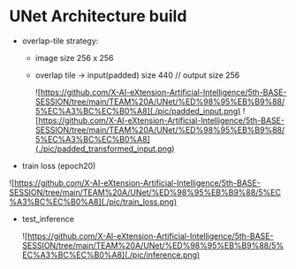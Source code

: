 # UNet Architecture build

- overlap-tile strategy:

  - image size 256 x 256

  - overlap tile -> input(padded) size 440 // output size 256
    
    ![https://github.com/X-AI-eXtension-Artificial-Intelligence/5th-BASE-SESSION/tree/main/TEAM%20A/UNet/%ED%98%95%EB%B9%88/5%EC%A3%BC%EC%B0%A8](./pic/padded_input.png) ![https://github.com/X-AI-eXtension-Artificial-Intelligence/5th-BASE-SESSION/tree/main/TEAM%20A/UNet/%ED%98%95%EB%B9%88/5%EC%A3%BC%EC%B0%A8](./pic/padded_transformed_input.png)



- train loss (epoch20)

![https://github.com/X-AI-eXtension-Artificial-Intelligence/5th-BASE-SESSION/tree/main/TEAM%20A/UNet/%ED%98%95%EB%B9%88/5%EC%A3%BC%EC%B0%A8](./pic/train_loss.png)

- test_inference

  ![https://github.com/X-AI-eXtension-Artificial-Intelligence/5th-BASE-SESSION/tree/main/TEAM%20A/UNet/%ED%98%95%EB%B9%88/5%EC%A3%BC%EC%B0%A8](./pic/inference.png)
